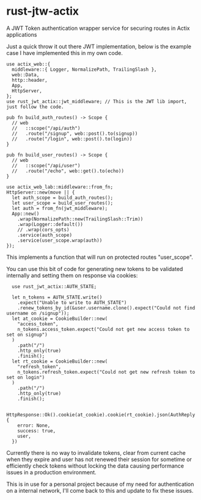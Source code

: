 # rust-jtw-actix
A JWT Token authentication wrapper service for securing routes in Actix applications

Just a quick throw it out there JWT implementation, below is the example case I have implemented this in my own code.

```
use actix_web::{
  middleware::{ Logger, NormalizePath, TrailingSlash },
  web::Data,
  http::header,
  App,
  HttpServer,
};
use rust_jwt_actix::jwt_middleware; // This is the JWT lib import, just follow the code.

pub fn build_auth_routes() -> Scope {
  // web
  //   ::scope("/api/auth")
  //   .route("/signup", web::post().to(signup))
  //   .route("/login", web::post().to(login))
}

pub fn build_user_routes() -> Scope {
  // web
  //   ::scope("/api/user")
  //   .route("/echo", web::get().to(echo))
}

use actix_web_lab::middleware::from_fn;
HttpServer::new(move || {
  let auth_scope = build_auth_routes();
  let user_scope = build_user_routes();
  let auth = from_fn(jwt_middleware);
  App::new()
    .wrap(NormalizePath::new(TrailingSlash::Trim))
    .wrap(Logger::default())
    // .wrap(cors_opts)
    .service(auth_scope)
    .service(user_scope.wrap(auth))
});

```

This implements a function that will run on protected routes "user_scope". 

You can use this bit of code for generating new tokens to be validated internally and setting them on response via cookies:
```
  use rust_jwt_actix::AUTH_STATE;

  let n_tokens = AUTH_STATE.write()
    .expect("Unable to write to AUTH_STATE")
    .renew_tokens_by_id(&user.username.clone().expect("Could not find username on /signup"));
  let at_cookie = CookieBuilder::new(
    "access_token",
    n_tokens.access_token.expect("Could not get new access token to set on signup")
  )
    .path("/")
    .http_only(true)
    .finish();
  let rt_cookie = CookieBuilder::new(
    "refresh_token",
    n_tokens.refresh_token.expect("Could not get new refresh token to set on login")
  )
    .path("/")
    .http_only(true)
    .finish();

  HttpResponse::Ok().cookie(at_cookie).cookie(rt_cookie).json(AuthReply {
    error: None,
    success: true,
    user,
  })
```

Currently there is no way to invalidate tokens, clear from current cache when they expire and user has not renewed their session for sometime or efficiently check tokens without locking the data causing performance issues in a production environment.

This is in use for a personal project because of my need for authentication on a internal network, I'll come back to this and update to fix these issues.


